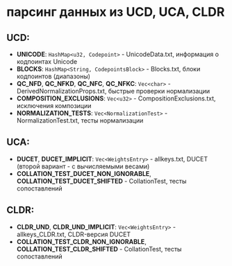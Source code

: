# парсинг данных из UCD, UCA, CLDR

## UCD:

* **UNICODE**: `HashMap<u32, Codepoint>` - UnicodeData.txt, информация о кодпоинтах Unicode
* **BLOCKS**: `HashMap<String, CodepointsBlock>` - Blocks.txt, блоки кодпоинтов (диапазоны)
* **QC_NFD**, **QC_NFKD**, **QC_NFC**, **QC_NFKC**: `Vec<char>` - DerivedNormalizationProps.txt, быстрые проверки нормализации
* **COMPOSITION_EXCLUSIONS**: `Vec<u32>` - CompositionExclusions.txt, исключения композиции
* **NORMALIZATION_TESTS**: `Vec<NormalizationTest>` - NormalizationTest.txt, тесты нормализации

## UCA:

* **DUCET**, **DUCET_IMPLICIT**: `Vec<WeightsEntry>` - allkeys.txt, DUCET (второй вариант - с вычисляемыми весами)
* **COLLATION_TEST_DUCET_NON_IGNORABLE**, **COLLATION_TEST_DUCET_SHIFTED** - CollationTest, тесты сопоставлений

## CLDR:

* **CLDR_UND**, **CLDR_UND_IMPLICIT**: `Vec<WeightsEntry>` - allkeys_CLDR.txt, CLDR-версия DUCET
* **COLLATION_TEST_CLDR_NON_IGNORABLE**, **COLLATION_TEST_CLDR_SHIFTED** - CollationTest, тесты сопоставлений
